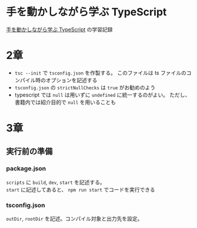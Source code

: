# 手を動かしながら学ぶ TypeScript

[手を動かしながら学ぶ TypeScript](https://amzn.to/3ZtNwUH) の学習記録


# 2章

- `tsc --init` で `tsconfig.json` を作製する。 このファイルは ts ファイルのコンパイル時のオプションを記述する
- `tsconfig.json` の `strictNullChecks` は `true` がお勧めのよう
- typescript では `null` は用いずに `undefined` に統一するのがよい。 ただし、書籍内では紹介目的で `null` を用いることも

# 3章

## 実行前の準備

### package.json

`scripts` に `build`, `dev`, `start` を記述する。  
`start` に記述してあると、 ```npm run start``` でコードを実行できる

### tsconfig.json

`outDir`, `rootDir` を記述。コンパイル対象と出力先を設定。
